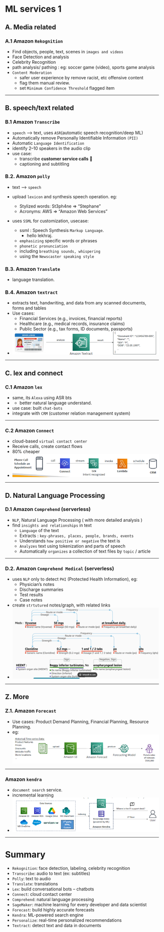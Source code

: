 # ML services 1
## A. Media related
### A.1 Amazon `Rekognition`
- Find objects, people, text, scenes in `images and videos`
- Face Detection and analysis
- Celebrity Recognition
- path analysis/ pathing : eg: soccer game (video), sports game analysis
- `Content Moderation` 
  - safer user experience by remove racist, etc offensive content
  - flag them manual review.
  - set `Minimum Confidence Threshold` flagged item

---
## B. speech/text related
### B.1 Amazon `Transcribe`
- `speech` --> text, uses `ASR`(automatic speech recognition/deep ML)
- Automatically remove Personally Identifiable Information `(PII)`
- Automatic `Language Identification`
- identify 2–10 speakers in the audio clip
- use case: 
  - transcribe **customer service calls** :dart:
  - captioning and subtitling

### B.2. Amazon `polly`
- text --> `speech`

- upload `lexicon` and synthesis speech operation. eg:
  - Stylized words: St3ph4ne => “Stephane”
  - Acronyms: AWS => “Amazon Web Services”
  
- uses `SSML` for customization, usecase:
  - ssml : Speech Synthesis `Markup Language`. 
    - <speak> hello <break time="3s"> lekhraj. </speak>
  - `emphasizing` specific words or phrases
  - `phonetic pronunciation`
  - including `breathing sounds, whispering`
  - using the `Newscaster speaking style`

### B.3. Amazon `Translate`
- language translation.

### B.4. Amazon `textract`
- extracts text, handwriting, and data from any scanned documents, forms and tables
- Use cases:
  -  Financial Services (e.g., invoices, financial reports)
  -  Healthcare (e.g., medical records, insurance claims)
  -  Public Sector (e.g., tax forms, ID documents, passports)
- ![img_4.png](../99_img/ml/ml2/img_4.png)

---
## C. lex and connect
### C.1 Amazon `lex`
- same, its `Alexa` using ASR bts 
- + better natural language understand.
- use case: built `chat-bots`
- integrate with `CRM` (customer relation management system)

---
### C.2 Amazon `Connect`
- cloud-based `virtual contact center`
- Receive calls, create contact flows
- 80% cheaper
- ![img.png](../99_img/ml/ml1/img.png)

---
## D. Natural Language Processing
### D.1 Amazon `Comprehend` (serverless)
- `NLP`, Natural Language Processing ( with more detailed analysis )
- find `insights and relationships` in text
  -  `Language` of the text
  -  Extracts : `key-phrases, places, people, brands, events`
  -  Understands `how positive or negative` the text is
  -  `Analyzes` text using tokenization and parts of speech
  -  Automatically `organizes` a collection of text files by `topic` / article

---
### D.2. Amazon `Comprehend Medical` (serverless)
- uses `NLP` only to detect `PHI` (Protected Health Information), eg:
  - Physician’s notes
  - Discharge summaries
  - Test results
  - Case notes
- create `strtutured` notes/graph, with related links
- ![img_1.png](../99_img/ml/ml1/img_1.png)


---
## Z. More
### Z.1. Amazon `Forecast`
- Use cases: Product Demand Planning, Financial Planning, Resource Planning.
- eg: ![img_1.png](../99_img/ml/ml2/img_1.png)

---
### Amazon `kendra` 
- `document search` service.
- incremental learning
- ![img_2.png](../99_img/ml/ml2/img_2.png)

---

# Summary
-  `Rekognition`: face detection, labeling, celebrity recognition
-  `Transcribe`: audio to text (ex: subtitles)
-  `Polly`: text to audio
-  `Translate`: translations
-  `Lex`: build conversational bots – chatbots
-  `Connect`: cloud contact center
-  `Comprehend`: natural language processing
-  `SageMaker`: machine learning for every developer and data scientist
-  `Forecast`: build highly accurate forecasts
-  `Kendra`: ML-powered search engine
-  `Personalize`: real-time personalized recommendations
-  `Textract`: detect text and data in documents